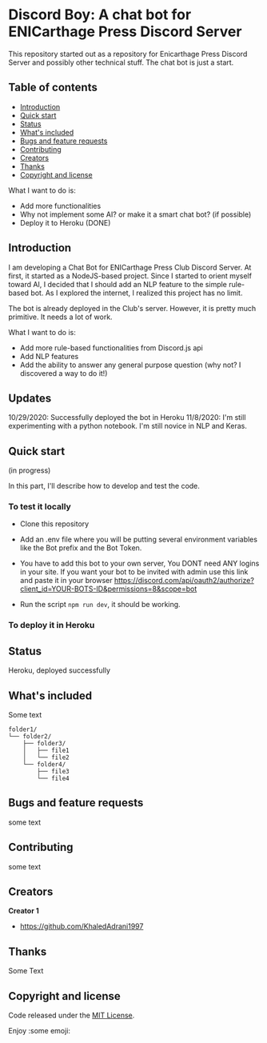 # Discord Boy: A chat bot for ENICarthage Press Discord Server

This repository started out as a repository for  Enicarthage Press Discord Server and possibly other technical stuff.
The chat bot is just a start.


## Table of contents

- [Introduction](#introduction)
- [Quick start](#quick-start)
- [Status](#status)
- [What's included](#whats-included)
- [Bugs and feature requests](#bugs-and-feature-requests)
- [Contributing](#contributing)
- [Creators](#creators)
- [Thanks](#thanks)
- [Copyright and license](#copyright-and-license)

What I want to do is:

- Add more functionalities
- Why not implement some AI? or make it a smart chat bot? (if possible)
- Deploy it to Heroku (DONE)

## Introduction
I am developing a Chat Bot for ENICarthage Press Club Discord Server. At first, it started as a NodeJS-based project. Since I started to orient myself toward AI, I decided
that I should add an NLP feature to the simple rule-based bot. As I explored the internet, I realized this project has no limit. 

The bot is already deployed in the Club's server. However, it is pretty much primitive. It needs a lot of work.

What I want to do is:

- Add more rule-based functionalities from Discord.js api
- Add NLP features
- Add the ability to answer any general purpose question (why not? I discovered a way to do it!)


## Updates

10/29/2020: Successfully deployed the bot in Heroku
11/8/2020: I'm still experimenting with a python notebook. I'm still novice in NLP and Keras.

## Quick start

(in progress)

In this part, I'll describe how to develop and test the code.

### To test it locally

- Clone this repository

- Add an .env file where you will be putting several environment variables like the Bot prefix and the Bot Token.

- You have to add this bot to your own server, You DONT need ANY logins in your site. If you want your bot to be invited with admin use this link and paste it in your browser https://discord.com/api/oauth2/authorize?client_id=YOUR-BOTS-ID&permissions=8&scope=bot

- Run the script `npm run dev`, it should be working.

### To deploy it in Heroku


## Status

Heroku, deployed successfully

## What's included

Some text

```text
folder1/
└── folder2/
    ├── folder3/
    │   ├── file1
    │   └── file2
    └── folder4/
        ├── file3
        └── file4
```

## Bugs and feature requests

some text

## Contributing

some text

## Creators

**Creator 1**

- <https://github.com/KhaledAdrani1997>

## Thanks

Some Text

## Copyright and license

Code released under the [MIT License](https://reponame/blob/master/LICENSE).

Enjoy :some emoji:


